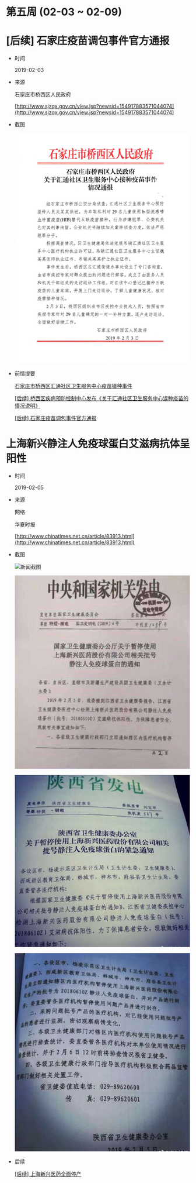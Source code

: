 第五周 (02-03 ~ 02-09)
======

# [后续] 石家庄疫苗调包事件官方通报

+ 时间

    2019-02-03
    
+ 来源

    石家庄市桥西区人民政府
    
    [http://www.sjzqx.gov.cn/view.jsp?newsid=154917883571044074](http://www.sjzqx.gov.cn/view.jsp?newsid=154917883571044074)
    
+ 截图

    ![红头文件](assets/2019-02-03-vaccine.jpg)
    
+ 前情提要

    [石家庄市桥西区汇通社区卫生服务中心疫苗错种事件](../05/README.md#石家庄市桥西区汇通社区卫生服务中心疫苗错种事件)

    [\[后续\] 桥西区疾病预防控制中心发布《关于汇通社区卫生服务中心误种疫苗的情况说明》](../05/README.md#后续-桥西区疾病预防控制中心发布《关于汇通社区卫生服务中心误种疫苗的情况说明》)

    [\[后续\] 石家庄疫苗调包事件官方通报](../05/README.md#后续-石家庄疫苗调包事件官方通报)

# 上海新兴静注人免疫球蛋白艾滋病抗体呈阳性

+ 时间

    2019-02-05
    
+ 来源

    网络
    
    华夏时报
    
    [http://www.chinatimes.net.cn/article/83913.html](http://www.chinatimes.net.cn/article/83913.html)

+ 截图

    ![新闻截图](assets/2019-02-05-immunoglobulin.png)
    
    ![公告截图](assets/2019-02-05-immunoglobulin-01.jpeg)
    
    ![公告截图](assets/2019-02-05-immunoglobulin-02.jpg)
    
    ![公告截图](assets/2019-02-05-immunoglobulin-03.jpg)

+ 后续

    [\[后续\] 上海新兴医药全面停产](../07/README.md#后续-上海新兴医药全面停产)
